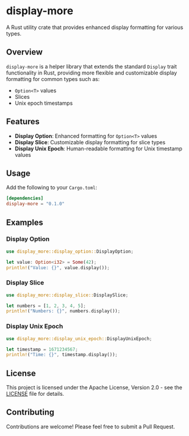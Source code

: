 # display-more

A Rust utility crate that provides enhanced display formatting for various types.

## Overview

`display-more` is a helper library that extends the standard `Display` trait functionality in Rust, providing more flexible and customizable display formatting for common types such as:

- `Option<T>` values
- Slices
- Unix epoch timestamps

## Features

- **Display Option**: Enhanced formatting for `Option<T>` values
- **Display Slice**: Customizable display formatting for slice types
- **Display Unix Epoch**: Human-readable formatting for Unix timestamp values

## Usage

Add the following to your `Cargo.toml`:

```toml
[dependencies]
display-more = "0.1.0"
```

## Examples

### Display Option

```rust
use display_more::display_option::DisplayOption;

let value: Option<i32> = Some(42);
println!("Value: {}", value.display());
```

### Display Slice

```rust
use display_more::display_slice::DisplaySlice;

let numbers = [1, 2, 3, 4, 5];
println!("Numbers: {}", numbers.display());
```

### Display Unix Epoch

```rust
use display_more::display_unix_epoch::DisplayUnixEpoch;

let timestamp = 1671234567;
println!("Time: {}", timestamp.display());
```

## License

This project is licensed under the Apache License, Version 2.0 - see the [LICENSE](LICENSE) file for details.

## Contributing

Contributions are welcome! Please feel free to submit a Pull Request.
